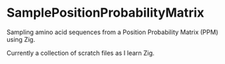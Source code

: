 # SamplePositionProbabilityMatrix

Sampling amino acid sequences from a Position Probability Matrix (PPM) using Zig.

Currently a collection of scratch files as I learn Zig.
